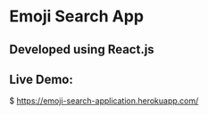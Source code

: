 # Emoji Search App
## Developed using React.js

## Live Demo:
$ https://emoji-search-application.herokuapp.com/
